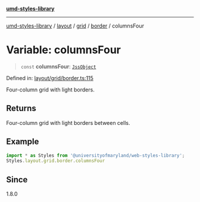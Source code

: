 [**umd-styles-library**](../../../../../../README.md)

***

[umd-styles-library](../../../../../../modules.md) / [layout](../../../../../README.md) / [grid](../../../README.md) / [border](../README.md) / columnsFour

# Variable: columnsFour

> `const` **columnsFour**: [`JssObject`](../../../../../../utilities/namespaces/transform/type-aliases/JssObject.md)

Defined in: [layout/grid/border.ts:115](https://github.com/UMD-Digital/design-system/blob/8c958a0419ab79ba8bcba0aabd12f79a69ac5834/packages/styles/source/layout/grid/border.ts#L115)

Four-column grid with light borders.

## Returns

Four-column grid with light borders between cells.

## Example

```typescript
import * as Styles from '@universityofmaryland/web-styles-library';
Styles.layout.grid.border.columnsFour
```

## Since

1.8.0
